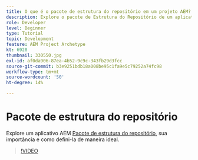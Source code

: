 ```yaml
---
title: O que é o pacote de estrutura do repositório em um projeto AEM?
description: Explore o pacote de Estrutura do Repositório de um aplicativo AEM, sua importância e como defini-lo corretamente.
role: Developer
level: Beginner
type: Tutorial
topic: Development
feature: AEM Project Archetype
kt: 6928
thumbnail: 330550.jpg
exl-id: af0da906-87ea-4b52-9c9c-343fb29d3fcc
source-git-commit: b3e9251bdb18a008be95c1fa9e5c79252a74fc98
workflow-type: tm+mt
source-wordcount: '50'
ht-degree: 14%

---
```


# Pacote de estrutura do repositório

Explore um aplicativo AEM [Pacote de estrutura do repositório](https://experienceleague.adobe.com/docs/experience-manager-cloud-service/implementing/developing/repository-structure-package.html?lang=pt-BR), sua importância e como defini-la de maneira ideal.

>[!VIDEO](https://video.tv.adobe.com/v/330550?quality=12&learn=on)
